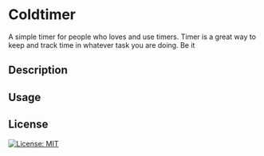 
#  Coldtimer
A simple timer for people who loves and use timers. Timer is a great way to keep and track
time in whatever task you are doing. Be it 

## Description

## Usage

## License

[![License: MIT](https://img.shields.io/badge/License-MIT-yellow.svg)](https://opensource.org/licenses/MIT)
